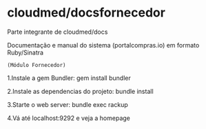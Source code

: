 cloudmed/docsfornecedor
================================
Parte integrante de cloudmed/docs

Documentação e manual do sistema (portalcompras.io) em formato Ruby/Sinatra 
	
	(Módulo Fornecedor)
1.Instale a gem Bundler:
gem install bundler

2.Instale as dependencias do projeto:
bundle install

3.Starte o web server:
bundle exec rackup

4.Vá até localhost:9292 e veja a homepage
